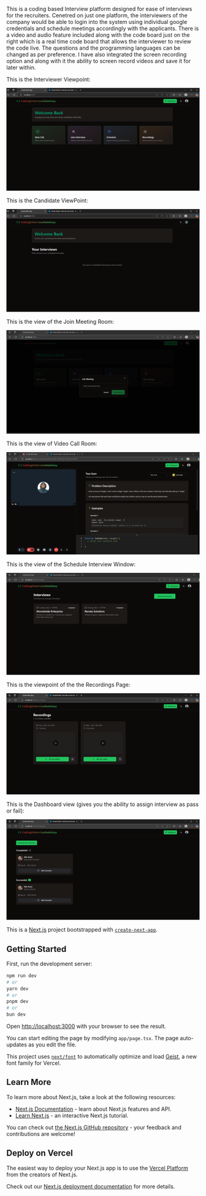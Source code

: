 This is a coding based Interview platform designed for ease of interviews for the recruiters. Cenetred on just one platform, the interviewers of the company would be able to login into the system using individual google credentials and schedule meetings accordingly with the applicants. There is a video and audio feature included along with the code board just on the right which is a real time code board that allows the interviewer to review the code live. The questions and the programming languages can be changed as per preference. I have also integrated the screen recording option and along with it the ability to screen record videos and save it for later within. 

This is the Interviewer Viewpoint:

![Alt text](myassets/interviewerhomepage.png)

This is the Candidate ViewPoint:

![Alt text](myassets/candihomepage.png)

This is the view of the Join Meeting Room:

![Alt text](myassets/joinmeeting.png)

This is the view of Video Call Room:

![Alt text](myassets/videopage.png)

This is the view of the Schedule Interview Window:

![Alt text](myassets/scheduleinterview.png)

This is the viewpoint of the the Recordings Page:

![Alt text](myassets/recordings.png)

This is the Dashboard view (gives you the ability to assign interview as pass or fail):

![Alt text](myassets/dashboard.png)






This is a [Next.js](https://nextjs.org) project bootstrapped with [`create-next-app`](https://nextjs.org/docs/app/api-reference/cli/create-next-app).

## Getting Started

First, run the development server:

```bash
npm run dev
# or
yarn dev
# or
pnpm dev
# or
bun dev
```

Open [http://localhost:3000](http://localhost:3000) with your browser to see the result.

You can start editing the page by modifying `app/page.tsx`. The page auto-updates as you edit the file.

This project uses [`next/font`](https://nextjs.org/docs/app/building-your-application/optimizing/fonts) to automatically optimize and load [Geist](https://vercel.com/font), a new font family for Vercel.

## Learn More

To learn more about Next.js, take a look at the following resources:

- [Next.js Documentation](https://nextjs.org/docs) - learn about Next.js features and API.
- [Learn Next.js](https://nextjs.org/learn) - an interactive Next.js tutorial.

You can check out [the Next.js GitHub repository](https://github.com/vercel/next.js) - your feedback and contributions are welcome!

## Deploy on Vercel

The easiest way to deploy your Next.js app is to use the [Vercel Platform](https://vercel.com/new?utm_medium=default-template&filter=next.js&utm_source=create-next-app&utm_campaign=create-next-app-readme) from the creators of Next.js.

Check out our [Next.js deployment documentation](https://nextjs.org/docs/app/building-your-application/deploying) for more details.
